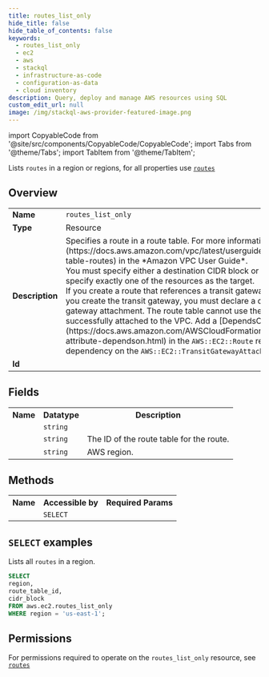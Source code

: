 ```yaml
---
title: routes_list_only
hide_title: false
hide_table_of_contents: false
keywords:
  - routes_list_only
  - ec2
  - aws
  - stackql
  - infrastructure-as-code
  - configuration-as-data
  - cloud inventory
description: Query, deploy and manage AWS resources using SQL
custom_edit_url: null
image: /img/stackql-aws-provider-featured-image.png
---
```


import CopyableCode from '@site/src/components/CopyableCode/CopyableCode';
import Tabs from '@theme/Tabs';
import TabItem from '@theme/TabItem';

Lists <code>routes</code> in a region or regions, for all properties use <a href="/services/serviceName/routes/"><code>routes</code></a>

## Overview
<table>
<tbody>
<tr><td><b>Name</b></td><td><code>routes_list_only</code></td></tr>
<tr><td><b>Type</b></td><td>Resource</td></tr>
<tr><td><b>Description</b></td><td>Specifies a route in a route table. For more information, see &#91;Routes&#93;(https://docs.aws.amazon.com/vpc/latest/userguide/VPC_Route_Tables.html#route-table-routes) in the *Amazon VPC User Guide*.<br />You must specify either a destination CIDR block or prefix list ID. You must also specify exactly one of the resources as the target.<br />If you create a route that references a transit gateway in the same template where you create the transit gateway, you must declare a dependency on the transit gateway attachment. The route table cannot use the transit gateway until it has successfully attached to the VPC. Add a &#91;DependsOn Attribute&#93;(https://docs.aws.amazon.com/AWSCloudFormation/latest/UserGuide/aws-attribute-dependson.html) in the <code>AWS::EC2::Route</code> resource to explicitly declare a dependency on the <code>AWS::EC2::TransitGatewayAttachment</code> resource.</td></tr>
<tr><td><b>Id</b></td><td><CopyableCode code="aws.ec2.routes_list_only" /></td></tr>
</tbody>
</table>

## Fields
<table>
<tbody>
<tr><th>Name</th><th>Datatype</th><th>Description</th></tr><tr><td><CopyableCode code="cidr_block" /></td><td><code>string</code></td><td></td></tr>
<tr><td><CopyableCode code="route_table_id" /></td><td><code>string</code></td><td>The ID of the route table for the route.</td></tr>
<tr><td><CopyableCode code="region" /></td><td><code>string</code></td><td>AWS region.</td></tr>
</tbody>
</table>

## Methods

<table>
<tbody>
  <tr>
    <th>Name</th>
    <th>Accessible by</th>
    <th>Required Params</th>
  </tr>
  <tr>
    <td><CopyableCode code="list_resources" /></td>
    <td><code>SELECT</code></td>
    <td><CopyableCode code="region" /></td>
  </tr>
</tbody>
</table>

## `SELECT` examples
Lists all <code>routes</code> in a region.
```sql
SELECT
region,
route_table_id,
cidr_block
FROM aws.ec2.routes_list_only
WHERE region = 'us-east-1';
```


## Permissions

For permissions required to operate on the <code>routes_list_only</code> resource, see <a href="/services/ec2/routes/#permissions"><code>routes</code></a>

